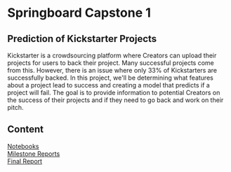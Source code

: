 # Springboard Capstone 1
## Prediction of Kickstarter Projects
Kickstarter is a crowdsourcing platform where Creators can upload their projects for users to back their project. Many successful projects come from this. However, there is an issue where only 33% of Kickstarters are successfully backed. In this project, we'll be determining what features about a project lead to success and creating a model that predicts if a project will fail. The goal is to provide information to potential Creators on the success of their projects and if they need to go back and work on their pitch.

## Content
[Notebooks](https://github.com/ohmgmatt/kickstarter_prediction/tree/master/Notebooks)  
[Milestone Reports](https://github.com/ohmgmatt/kickstarter_prediction/tree/master/Milestone%20Report)  
[Final Report](https://github.com/ohmgmatt/kickstarter_prediction/blob/master/Final%20Report.pdf)
